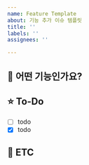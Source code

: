 ```yaml
---
name: Feature Template
about: 기능 추가 이슈 템플릿
title: ''
labels: ''
assignees: ''

---
```


## 📝 어떤 기능인가요?
<!-- 추가하려는 기능에 대해 간결하게 설명해주세요. -->

## ⭐️ To-Do
<!-- 해야 할 일들을 적어주세요. -->
- [ ] todo
- [x] todo

## 📌 ETC
<!-- 참고할만한 자료 (선택) -->

